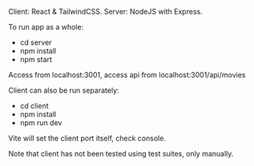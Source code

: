 Client: React & TailwindCSS.
Server: NodeJS with Express.

To run app as a whole:

- cd server
- npm install
- npm start

Access from localhost:3001, 
access api from localhost:3001/api/movies

Client can also be run separately:

- cd client
- npm install
- npm run dev

Vite will set the client port itself, check console.

Note that client has not been tested using test suites, only manually.
